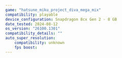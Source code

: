 ```yaml
---
game: "hatsune_miku_project_diva_mega_mix"
compatibility: playable
device_configuration: Snapdragon 8cx Gen 2 - 8 GB
date_tested: 2024-08-12
os_version: "26100.1301"
compatibility_details: ""
auto_super_resolution:
    compatibility: unknown
    fps boost: 
---
```

